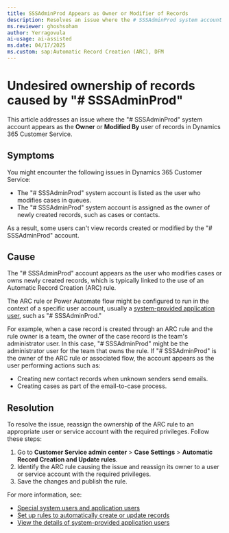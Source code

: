 ```yaml
---
title: SSSAdminProd Appears as Owner or Modifier of Records
description: Resolves an issue where the # SSSAdminProd system account appears as the owner or Modified By user of records in Microsoft Dynamics 365 Customer Service.
ms.reviewer: ghoshsoham
author: Yerragovula
ai-usage: ai-assisted
ms.date: 04/17/2025
ms.custom: sap:Automatic Record Creation (ARC), DFM
---
```

# Undesired ownership of records caused by "# SSSAdminProd"

This article addresses an issue where the "# SSSAdminProd" system account appears as the **Owner** or **Modified By** user of records in Dynamics 365 Customer Service.

## Symptoms

You might encounter the following issues in Dynamics 365 Customer Service:

- The "# SSSAdminProd" system account is listed as the user who modifies cases in queues.
- The "# SSSAdminProd" system account is assigned as the owner of newly created records, such as cases or contacts.

As a result, some users can't view records created or modified by the "# SSSAdminProd" account.

## Cause

The "# SSSAdminProd" account appears as the user who modifies cases or owns newly created records, which is typically linked to the use of an Automatic Record Creation (ARC) rule.

The ARC rule or Power Automate flow might be configured to run in the context of a specific user account, usually a [system-provided application user](/power-platform/admin/system-application-users#application-users), such as "# SSSAdminProd."

For example, when a case record is created through an ARC rule and the rule owner is a team, the owner of the case record is the team's administrator user. In this case, "# SSSAdminProd" might be the administrator user for the team that owns the rule. If "# SSSAdminProd" is the owner of the ARC rule or associated flow, the account appears as the user performing actions such as:

- Creating new contact records when unknown senders send emails.
- Creating cases as part of the email-to-case process.

## Resolution

To resolve the issue, reassign the ownership of the ARC rule to an appropriate user or service account with the required privileges. Follow these steps:

1. Go to **Customer Service admin center** > **Case Settings** > **Automatic Record Creation and Update rules**.
2. Identify the ARC rule causing the issue and reassign its owner to a user or service account with the required privileges.
3. Save the changes and publish the rule.

For more information, see:

- [Special system users and application users](/power-platform/admin/system-application-users)
- [Set up rules to automatically create or update records](/dynamics365/customer-service/administer/automatically-create-update-records)
- [View the details of system-provided application users](/power-platform/admin/manage-application-users#view-the-details-of-system-provided-application-users)
